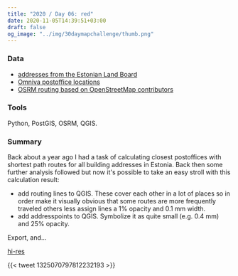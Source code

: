 ```yaml
---
title: "2020 / Day 06: red"
date: 2020-11-05T14:39:51+03:00
draft: false
og_image: "../img/30daymapchallenge/thumb.png"
---
```

### Data
- [addresses from the Estonian Land Board](https://geoportaal.maaamet.ee/eng/Spatial-Data/Address-Data-p313.html)
- [Omniva postoffice locations](https://www.omniva.ee/private/map/locations)
- [OSRM routing based on OpenStreetMap contributors](https://www.openstreetmap.org/)

### Tools
Python, PostGIS, OSRM, QGIS.

### Summary
Back about a year ago I had a task of calculating closest postoffices with
shortest path routes for all building addresses in Estonia. Back then some
further analysis followed but now it's possible to take an easy stroll with this
calculation result:

- add routing lines to QGIS. These cover each other in a lot of places so in
order make it visually obvious that some routes are more frequently traveled
others less assign lines a 1% opacity and 0.1 mm width.
- add addresspoints to QGIS. Symbolize it as quite small (e.g. 0.4 mm) and
25% opacity.

Export, and...

[hi-res](https://tkardi.ee/writeup/img/30daymapchallenge/day-6-red.png)

{{< tweet 1325070797812232193 >}}
